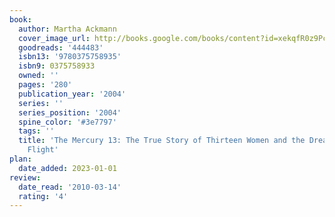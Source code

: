 ```yaml
---
book:
  author: Martha Ackmann
  cover_image_url: http://books.google.com/books/content?id=xekqfR0z9PcC&printsec=frontcover&img=1&zoom=1&edge=curl&source=gbs_api
  goodreads: '444483'
  isbn13: '9780375758935'
  isbn9: 0375758933
  owned: ''
  pages: '280'
  publication_year: '2004'
  series: ''
  series_position: '2004'
  spine_color: '#3e7797'
  tags: ''
  title: 'The Mercury 13: The True Story of Thirteen Women and the Dream of Space
    Flight'
plan:
  date_added: 2023-01-01
review:
  date_read: '2010-03-14'
  rating: '4'
---
```

